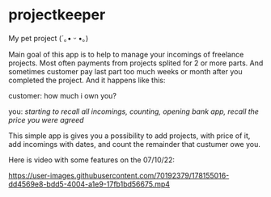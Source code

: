 # projectkeeper
My pet project (´｡• ᵕ •｡)

Main goal of this app is to help to manage your incomings of freelance projects. Most often payments from projects splited for 2 or more parts. And sometimes customer pay last part too much weeks or month after you completed the project. And it happens like this:

customer: how much i own you?

you: *starting to recall all incomings, counting, opening bank app, recall the price you were agreed*

This simple app is gives you a possibility to add projects, with price of it, add incomings with dates, and count the remainder that custumer owe you.

Here is video with some features on the 07/10/22:

https://user-images.githubusercontent.com/70192379/178155016-dd4569e8-bdd5-4004-a1e9-17fb1bd56675.mp4
